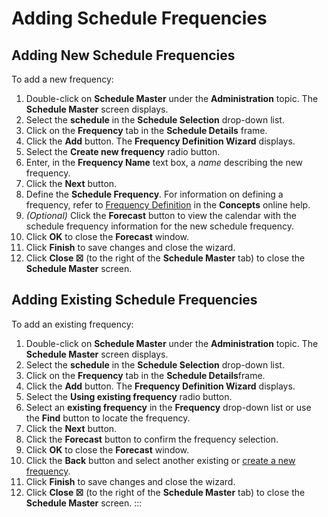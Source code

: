 # Adding Schedule Frequencies

## Adding New Schedule Frequencies

To add a new frequency:

1. Double-click on **Schedule Master** under the **Administration**
    topic. The **Schedule Master** screen displays.
2. Select the **schedule** in the **Schedule Selection** drop-down
    list.
3. Click on the **Frequency** tab in the **Schedule Details** frame.
4. Click the **Add** button. The **Frequency Definition Wizard**
    displays.
5. Select the **Create new frequency** radio button.
6. Enter, in the **Frequency Name** text box, a *name* describing the
    new frequency.
7. Click the **Next** button.
8. Define the **Schedule Frequency**. For information on defining a frequency, refer to [Frequency Definition](../../../automation-concepts/frequencies.md#frequency-definition) in the **Concepts** online help.
9. *(Optional)* Click the **Forecast** button to view
    the calendar with the schedule frequency information for the new
    schedule frequency.
10. Click **OK** to close the **Forecast** window.
11. Click **Finish** to save changes and close the wizard.
12. Click **Close ☒** (to the right of the **Schedule Master** tab) to
    close the **Schedule Master** screen.

## Adding Existing Schedule Frequencies

To add an existing frequency:

1. Double-click on **Schedule Master** under the **Administration**
    topic. The **Schedule Master** screen displays.
2. Select the **schedule** in the **Schedule Selection** drop-down
    list.
3. Click on the **Frequency** tab in the **Schedule Details**frame.
4. Click the **Add** button. The **Frequency Definition Wizard**
    displays.
5. Select the **Using existing frequency** radio button.
6. Select an **existing frequency** in the **Frequency** drop-down list
    or use the **Find** button to locate the frequency.
7. Click the **Next** button.
8. Click the **Forecast** button to confirm the frequency selection.
9. Click **OK** to close the **Forecast** window.
10. Click the **Back** button and select another existing or [create a new frequency](#Adding_New_Schedule_Frequency).
11. Click **Finish** to save changes and close the wizard.
12. Click **Close ☒** (to the right of the **Schedule Master** tab) to
    close the **Schedule Master** screen.
:::
